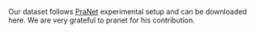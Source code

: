 Our dataset follows [PraNet]([url](https://github.com/DengPingFan/PraNet?tab=readme-ov-file#pranet-parallel-reverse-attention-network-for-polyp-segmentation-miccai2020-oral)) experimental setup and can be downloaded here. We are very grateful to pranet for his contribution.
